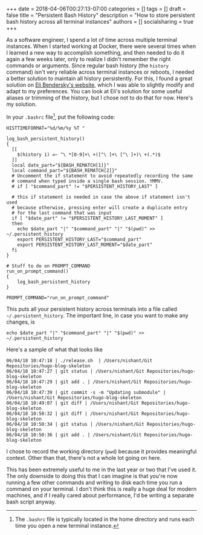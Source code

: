 +++
date = 2018-04-06T00:27:13-07:00
categories = []
tags = []
draft = false
title = "Persistent Bash History"
description = "How to store persistent bash history across all terminal instances"
authors = []
socialsharing = true
+++

As a software engineer, I spend a lot of time across multiple terminal instances. When I started
working at Docker, there were several times when I learned a new way to accomplish something, and
then needed to do it again a few weeks later, only to realize I didn't remember the right commands
or arguments. Since regular bash history (the `history` command) isn't very reliable across terminal
instances or reboots, I needed a better solution to maintain all history persistently. For this,
I found a great solution on [Eli Bendersky's website](https://eli.thegreenplace.net/2013/06/11/keeping-persistent-history-in-bash/), which I was able to slightly modify and adapt to my
preferences. You can look at Eli's solution for some useful aliases or trimming of the history,
but I chose not to do that for now. Here's my solution.

In your `.bashrc` file[^1], put the following code:

```
HISTTIMEFORMAT="%d/%m/%y %T "

log_bash_persistent_history()
{
  [[
    $(history 1) =~ ^\ *[0-9]+\ +([^\ ]+\ [^\ ]+)\ +(.*)$
  ]]
  local date_part="${BASH_REMATCH[1]}"
  local command_part="${BASH_REMATCH[2]}"
  # Uncomment the if statement to avoid repeatedly recording the same
  # command when typed inside a single bash session. YMMV.
  # if [ "$command_part" != "$PERSISTENT_HISTORY_LAST" ]

  # this if statement is needed in case the above if statement isn't used
  # because otherwise, pressing enter will create a duplicate entry
  # for the last command that was input
  if [ "$date_part" != "$PERSISTENT_HISTORY_LAST_MOMENT" ]
  then
    echo $date_part "|" "$command_part" "|" "$(pwd)" >> ~/.persistent_history
    export PERSISTENT_HISTORY_LAST="$command_part"
    export PERSISTENT_HISTORY_LAST_MOMENT="$date_part"
  fi
}

# Stuff to do on PROMPT_COMMAND
run_on_prompt_command()
{
    log_bash_persistent_history
}

PROMPT_COMMAND="run_on_prompt_command"
```

This puts all your persistent history across terminals into a file called `~/.persistent_history`.
The important line, in case you want to make any changes, is

```
echo $date_part "|" "$command_part" "|" "$(pwd)" >> ~/.persistent_history
```

Here's a sample of what that looks like

```
06/04/18 10:47:18 | ./release.sh  | /Users/nishant/Git Repositories/hugo-blog-skeleton
06/04/18 10:47:27 | git status | /Users/nishant/Git Repositories/hugo-blog-skeleton
06/04/18 10:47:29 | git add . | /Users/nishant/Git Repositories/hugo-blog-skeleton
06/04/18 10:47:39 | git commit -s -m "Updating submodule" | /Users/nishant/Git Repositories/hugo-blog-skeleton
06/04/18 10:49:07 | git diff | /Users/nishant/Git Repositories/hugo-blog-skeleton
06/04/18 10:50:32 | git diff | /Users/nishant/Git Repositories/hugo-blog-skeleton
06/04/18 10:50:34 | git status | /Users/nishant/Git Repositories/hugo-blog-skeleton
06/04/18 10:50:36 | git add . | /Users/nishant/Git Repositories/hugo-blog-skeleton
```

I chose to record the working directory (`pwd`) because it provides meaningful context. Other than
that, there's not a whole lot going on here.


This has been extremely useful to me in the last year or two that I've used it. The only downside
to doing this that I can imagine is that you're now running a few other commands and writing to
disk each time you run a command on your terminal. I don't think this is really a huge deal
for modern machines, and if I really cared about performance, I'd be writing a separate bash
script anyway.

[^1]: The `.bashrc` file is typically located in the home directory and runs each time you open a new terminal instance.